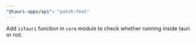 ```yaml
---
"@tauri-apps/api": "patch:feat"
---
```


Add `isTauri` function in `core` module to check whether running inside tauri or not.


